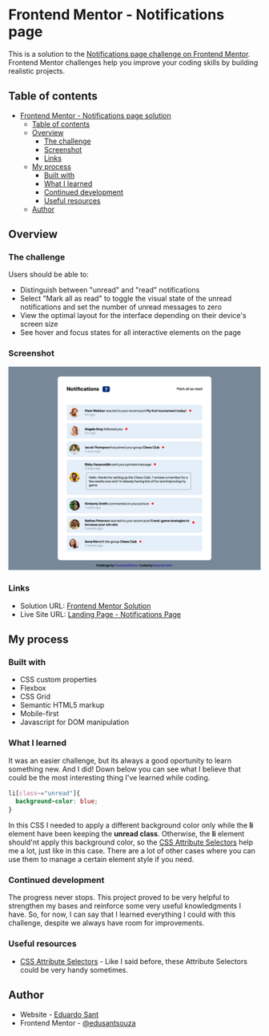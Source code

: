 # Frontend Mentor - Notifications page 

This is a solution to the [Notifications page challenge on Frontend Mentor](https://www.frontendmentor.io/challenges/notifications-page-DqK5QAmKbC). Frontend Mentor challenges help you improve your coding skills by building realistic projects. 

## Table of contents

- [Frontend Mentor - Notifications page solution](#frontend-mentor---notifications-page-solution)
  - [Table of contents](#table-of-contents)
  - [Overview](#overview)
    - [The challenge](#the-challenge)
    - [Screenshot](#screenshot)
    - [Links](#links)
  - [My process](#my-process)
    - [Built with](#built-with)
    - [What I learned](#what-i-learned)
    - [Continued development](#continued-development)
    - [Useful resources](#useful-resources)
  - [Author](#author)


## Overview

### The challenge

Users should be able to:

- Distinguish between "unread" and "read" notifications
- Select "Mark all as read" to toggle the visual state of the unread notifications and set the number of unread messages to zero
- View the optimal layout for the interface depending on their device's screen size
- See hover and focus states for all interactive elements on the page

### Screenshot

![Landing Page - Notifications Page](/screenshots/Landing%20Page%20-%20Notifications%20Page.png)


### Links

- Solution URL: [Frontend Mentor Solution](https://www.frontendmentor.io/challenges/notifications-page-DqK5QAmKbC/hub/notifications-page-solution-CHE-dpkDPh)
- Live Site URL: [Landing Page - Notifications Page](https://notifications-page-iota.vercel.app/)

## My process

### Built with

- CSS custom properties
- Flexbox
- CSS Grid
- Semantic HTML5 markup
- Mobile-first
- Javascript for DOM manipulation


### What I learned

It was an easier challenge, but its always a good oportunity to learn something new. And I did! Down below you can see what I believe that could be the most interesting thing I've learned while coding.

```css
li[class~="unread"]{
  background-color: blue;
}
```

In this CSS I needed to apply a different background color only while the **li** element have been keeping the **unread class**. Otherwise, the **li** element should'nt apply this background color, so the [CSS Attribute Selectors](https://www.w3schools.com/css/css_attribute_selectors.asp) help me a lot, just like in this case. There are a lot of other cases where you can use them to manage a certain element style if you need.


### Continued development

The progress never stops. This project proved to be very helpful to strengthen my bases and reinforce some very useful knowledgments I have. So, for now, I can say that I learned everything I could with this challenge, despite we always have room for improvements.

### Useful resources

- [CSS Attribute Selectors](https://www.w3schools.com/css/css_attribute_selectors.asp) - Like I said before, these Attribute Selectors could be very handy sometimes.


## Author

- Website - [Eduardo Sant](https://github.com/edusantsouza/)
- Frontend Mentor - [@edusantsouza](https://www.frontendmentor.io/profile/edusantsouza)


